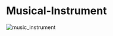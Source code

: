 # Musical-Instrument


![music_instrument](https://user-images.githubusercontent.com/24284135/57205810-28619100-6f8f-11e9-9e68-30a19e48902b.png)
